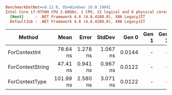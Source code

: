 ``` ini

BenchmarkDotNet=v0.12.0, OS=Windows 10.0.19041
Intel Core i7-9750H CPU 2.60GHz, 1 CPU, 12 logical and 6 physical cores
  [Host]     : .NET Framework 4.8 (4.8.4180.0), X86 LegacyJIT
  DefaultJob : .NET Framework 4.8 (4.8.4180.0), X86 LegacyJIT


```
|           Method |      Mean |    Error |   StdDev |  Gen 0 | Gen 1 | Gen 2 | Allocated |
|----------------- |----------:|---------:|---------:|-------:|------:|------:|----------:|
|    ForContextInt |  78.64 ns | 1.278 ns | 1.067 ns | 0.0144 |     - |     - |      76 B |
| ForContextString |  47.41 ns | 0.941 ns | 0.967 ns | 0.0122 |     - |     - |      64 B |
|   ForContextType | 101.99 ns | 2.580 ns | 3.071 ns | 0.0122 |     - |     - |      64 B |
